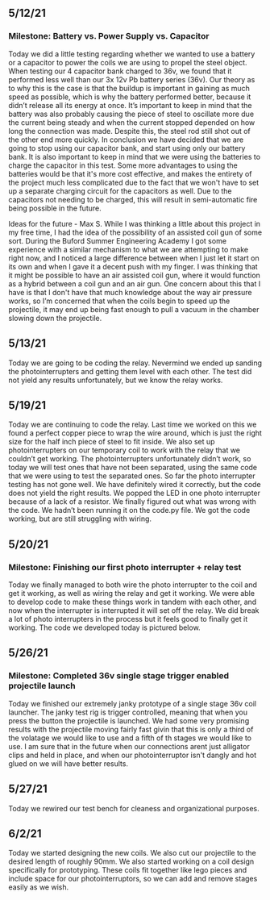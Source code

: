 ## 5/12/21
### Milestone: Battery vs. Power Supply vs. Capacitor


Today we did a little testing regarding whether we wanted to use a battery or a capacitor to power the coils we are using to propel the steel object. When testing our 4 
capacitor bank charged to 36v, we found that it performed less well than our 3x 12v Pb battery series (36v). Our theory as to why this is the case is that the buildup is important 
in gaining as much speed as possible, which is why the battery performed better, because it didn’t release all its energy at once. It’s important to keep in mind that the battery 
was also probably causing the piece of steel to oscillate more due the current being steady and when the current stopped depended on how long the connection was made. Despite this, 
the steel rod still shot out of the other end more quickly.  In conclusion we have decided that we are going to stop using our capacitor bank, and start using only our battery 
bank. It is also important to keep in mind that we were using the batteries to charge the capacitor in this test. Some more advantages to using the batteries would be that it's 
more cost effective, and makes the entirety of the project much less complicated due to the fact that we won't have to set up a separate charging circuit for the capacitors as 
well. Due to the capacitors not needing to be charged, this will result in semi-automatic fire being possible in the future. 

Ideas for the future - Max S.
While I was thinking a little about this project in my free time, I had the idea of the possibility of an assisted coil gun of some sort. During the Buford Summer Engineering 
Academy I got some experience with a similar mechanism to what we are attempting to make right now, and I noticed a large difference between when I just let it start on its own 
and when I gave it a decent push with my finger. I was thinking that it might be possible to have an air assisted coil gun, where it would function as a hybrid between a coil gun 
and an air gun. One concern about this that I have is that I don't have that much knowledge about the way air pressure works, so I’m concerned that when the coils begin to speed 
up the projectile, it may end up being fast enough to pull a vacuum in the chamber slowing down the projectile. 

## 5/13/21
Today we are going to be coding the relay. Nevermind we ended up sanding the photointerrupters and getting them level with each other. The test did not yield any results unfortunately, but we know the relay works.

## 5/19/21
Today we are continuing to code the relay. Last time we worked on this we found a perfect copper piece to wrap the wire around, which is just the right size for the half inch piece of steel to fit inside. We also set up photointerrupters on our temporary coil to work with the relay that we couldn’t get working. The photointerrupters unfortunately didn’t work, so today we will test ones that have not been separated, using the same code that we were using to test the separated ones. So far the photo interrupter testing has not gone well. We have definitely wired it correctly, but the code does not yield the right results. We popped the LED in one photo interrupter because of a lack of a resistor. We finally figured out what was wrong with the code. We hadn’t been running it on the code.py file. We got the code working, but are still struggling with wiring.

## 5/20/21
### Milestone: Finishing our first photo interrupter + relay test
Today we finally managed to both wire the photo interrupter to the coil and get it working, as well as wiring the relay and get it working. We were able to develop code to make these things work in tandem with each other, and now when the interrupter is interrupted it will set off the relay. We did break a lot of photo interrupters in the process but it feels good to finally get it working. The code we developed today is pictured below.

## 5/26/21
### Milestone: Completed 36v single stage trigger enabled projectile launch
Today we finished our extremely janky prototype of a single stage 36v coil launcher. The janky test rig is trigger controlled, meaning that when you press the button the projectile is launched. We had some very promising results with the projectile moving fairly fast givin that this is only a third of the volatage we would like to use and a fifth of th stages we would like to use. I am sure that in the future when our connections arent just alligator clips and held in place, and when our photointerruptor isn't dangly and hot glued on we will have better results. 

## 5/27/21
Today we rewired our test bench for cleaness and organizational purposes. 

## 6/2/21
Today we started designing the new coils. We also cut our projectile to the desired length of roughly 90mm. We also started working on a coil design specifically for prototyping. These coils fit together like lego pieces and include space for our photointerruptors, so we can add and remove stages easily as we wish.
